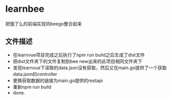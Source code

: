 # learnbee
把饿了么的前端实现同beego整合起来

## 文件描述

* 在learnvue项目完成之后执行了npm run build之后生成了dist文件
* 把dist文件夹下的文件复制到bee new出来的此项目相同文件夹下
* 发现learnvue下读取的data.json没有获取，然后又在main.go提供了一个获取data.json的controller
* 更换获取数据的链接为main.go提供的restapi
* 重新npm run build
* done.
